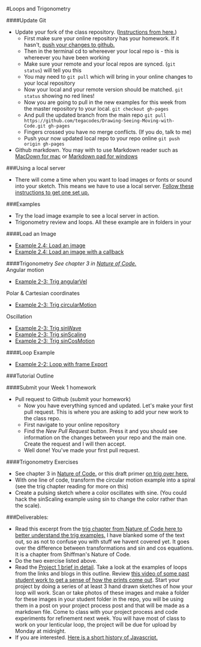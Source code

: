 #Loops and Trigonometry

####Update Git
* Update your fork of the class repository. ([Instructions from here.](https://help.github.com/articles/merging-an-upstream-repository-into-your-fork/))
  * First make sure your online repository has your homework. If it hasn't, [push your changes to github.](https://github.com/tegacodes/Drawing-Seeing-Moving-with-Code/blob/gh-pages/docs/pushtogit.md)
  * Then in the terminal cd to whereever your local repo is - this is whereever you have been working
  * Make sure your remote and your local repos are synced. (`git status`) will tell you this
  * You may need to `git pull` which will bring in your online changes to your local repository
  * Now your local and your remote version should be matched. `git status` showing no red lines!
  * Now you are going to pull in the new examples for this week from the master repository to your local. `git checkout gh-pages`
  * And pull the updated branch from the main repo
  `git pull https://github.com/tegacodes/Drawing-Seeing-Moving-with-Code.git gh-pages`
  * Fingers crossed you have no merge conflicts. (If you do, talk to me)
  * Push your now updated local repo to your repo online `git push origin gh-pages`
* Github markdown. You may with to use Markdown reader such as [MacDown for mac](http://macdown.uranusjr.com/) or [Markdown pad for windows](http://markdownpad.com/)

###Using a local server

* There will come a time when you want to load images or fonts or sound into your sketch. This means we have to use a local server. [Follow these instructions to get one set up.](https://github.com/processing/p5.js/wiki/Local-server)

###Examples
* Try the load image example to see a local server in action.
* Trigonometry review and loops. All these example are in folders in your

####Load an Image
* [Example 2.4: Load an image](https://github.com/tegacodes/Drawing-Seeing-Moving-with-Code/tree/gh-pages/code/2-4-LoadImage/image-1)
* [Example 2.4: Load an image with a callback](https://github.com/tegacodes/Drawing-Seeing-Moving-with-Code/tree/gh-pages/code/2-4-LoadImage/image-2-callback)


####Trigonometry
*See chapter 3 in [Nature of Code.](http://natureofcode.com/)*  
Angular motion

* [Example 2-3: Trig angularVel](http://codepen.io/tega/pen/BjVEzE?editors=0010)  

Polar & Cartesian coordinates  

* [Example 2-3: Trig circularMotion](http://codepen.io/tega/pen/pgKBEj?editors=0010)  

Oscillation

* [Example 2-3: Trig sinWave](http://codepen.io/tega/pen/zraXKZ?editors=0010)  
* [Example 2-3: Trig sinScaling](http://codepen.io/tega/pen/rxKbqz?editors=0010)  
* [Example 2-3: Trig sinCosMotion](http://codepen.io/tega/pen/EPRJGQ?editors=0010)


####Loop Example

* [Example 2-2: Loop with frame Export](http://codepen.io/tega/pen/MKQpOX?editors=0010)



###Tutorial Outline

####Submit your Week 1 homework

* Pull request to Github (submit your homework)
  * Now you have everything synced and updated. Let's make your first pull request. This is where you are asking to add your new work to the class repo.
  * First navigate to your online repository
  * Find the *New Pull Request* button. Press it and you should see information on the changes between your repo and the main one. Create the request and I will then accept.
  * Well done! You've made your first pull request.

####Trigonometry Exercises
* See chapter 3 in [Nature of Code.](http://natureofcode.com/) or this draft primer [on trig over here.](http://www.trig.tegabrain.com/)
* With one line of code, transform the circular motion example into a spiral (see the trig chapter reading for more on this)
* Create a pulsing sketch where a color oscillates with sine. (You could hack the sinScaling example using sin to change the color rather than the scale).


###Deliverables:

* Read this excerpt from the [trig chapter from Nature of Code here to better understand the trig examples.](https://github.com/tegacodes/Drawing-Seeing-Moving-with-Code/blob/gh-pages/docs/readings/NoC-Oscillation.pdf) I have blanked some of the text out, so as not to confuse you with stuff we havent covered yet. It goes over the difference between transformations and sin and cos equations. It is a chapter from Shiffman's Nature of Code.
* Do the two exercise listed above.
* Read the [Project 1 brief in detail](https://github.com/tegacodes/Drawing-Seeing-Moving-with-Code/blob/gh-pages/docs/project1.md). Take a look at the examples of loops from the links and blogs in this outline. Review [this video of some past student work to get a sense of how the prints come out](https://vimeo.com/123751930). Start your project by doing a series of at least 3 hand drawn sketches of how your loop will work. Scan or take photos of these images and make a folder for these images in your student folder in the repo, you will be using them in a post on your project process post and that will be made as a markdown file. Come to class with your project process and code experiments for refinement next week. You will have most of class to work on your lenticular loop, the project will be due for upload by Monday at midnight.
* If you are interested. [Here is a short history of Javascript.](https://www.w3.org/community/webed/wiki/A_Short_History_of_JavaScript)
